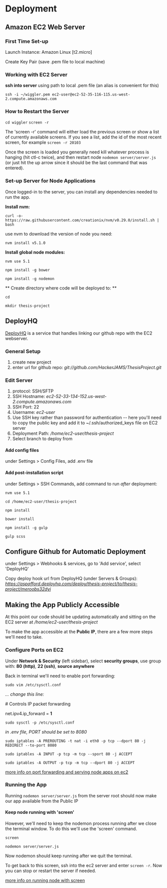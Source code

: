 # Deployment



## Amazon EC2 Web Server

### First Time Set-up
Launch Instance: Amazon Linux [t2.micro]

Create Key Pair (save .pem file to local machine)

### Working with EC2 Server
**ssh into server** using path to local .pem file (an alias is convenient for this)

`ssh -i ~/wiggler.pem ec2-user@ec2-52-35-116-115.us-west-2.compute.amazonaws.com`

### How to Restart the Server
`cd wiggler`
`screen -r` 

The 'screen -r' command will either load the previous screen or show a list of currently available screens. If you see a list, add the id of the most recent screen, for example `screen -r 20103`

Once the screen is loaded you generally need kill whatever process is hanging (hit ctl-c twice), and then restart node `nodemon server/server.js` (or just hit the up arrow since it should be the last command that was entered).

### Set-up Server for Node Applications
Once logged-in to the server, you can install any dependencies needed to run the app.

**Install nvm:**

`curl -o- https://raw.githubusercontent.com/creationix/nvm/v0.29.0/install.sh | bash`

use nvm to download the version of node you need:

`nvm install v5.1.0`

**Install global node modules:**

`nvm use 5.1`

`npm install -g bower`

`npm install -g nodemon`

** Create directory where code will be deployed to: **

`cd`

`mkdir thesis-project`

## DeployHQ ##
[DeployHQ](https://www.deployhq.com/) is a service that handles linking our github repo with the EC2 webserver.

### General Setup ###
1. create new project
2. enter url for github repo: *git://github.com/HackerJAMS/ThesisProject.git*

### Edit Server ####
1. protocol: SSH/SFTP
2. SSH Hostname: *ec2-52-33-134-152.us-west-2.compute.amazonaws.com*
3. SSH Port: 22
4. Username: *ec2-user*
5. Use SSH key rather than password for authentication -- here you'll need to copy the public key and add it to ~/.ssh/authorized_keys file on EC2 server
6. Deployment Path: */home/ec2-user/thesis-project*
7. Select branch to deploy from

#### Add config files ####
under Settings > Config Files, add .env file

#### Add post-installation script ####
under Settings > SSH Commands, add command to run *after* deployment:

`nvm use 5.1`

`cd /home/ec2-user/thesis-project`

`npm install`

`bower install`

`npm install -g gulp`

`gulp scss`

## Configure Github for Automatic Deployment ##
under Settings > Webhooks & services, go to 'Add service', select 'DeployHQ'

Copy deploy hook url from DeployHQ (under Servers & Groups):
*https://aspafford.deployhq.com/deploy/thesis-project/to/thesis-project/meroobs32dyi*

## Making the App Publicly Accessible ##
At this point our code should be updating automatically and sitting on the EC2 server at */home/ec2-user/thesis-project*

To make the app accessible at the **Public IP**, there are a few more steps we'll need to take.

### Configure Ports on EC2 ###
Under **Network & Security** (left sidebar), select **security groups**, use group with:
**80 (http)**, **22 (ssh)**, **source anywhere**

Back in terminal we'll need to enable port forwarding:

`sudo vim /etc/sysctl.conf`

*... change this line:*

\# Controls IP packet forwarding

net.ipv4.ip_forward = **1**

`sudo sysctl -p /etc/sysctl.conf`

*in .env file, PORT should be set to 8080*

`sudo iptables -A PREROUTING -t nat -i eth0 -p tcp --dport 80 -j REDIRECT --to-port 8080`

`sudo iptables -A INPUT -p tcp -m tcp --sport 80 -j ACCEPT`

`sudo iptables -A OUTPUT -p tcp -m tcp --dport 80 -j ACCEPT`

[more info on port forwarding and serving node apps on ec2](http://www.lauradhamilton.com/how-to-set-up-a-nodejs-web-server-on-amazon-ec2)

### Running the App ###

Running `nodemon server/server.js` from the server root should now make our app available from the Public IP

#### Keep node running with 'screen' ####

However, we'll need to keep the nodemon process running after we close the terminal window. To do this we'll use the 'screen' command.

`screen`

`nodemon server/server.js`


Now nodemon should keep running after we quit the terminal. 

To get back to this screen, ssh into the ec2 server and enter `screen -r`. Now you can stop or restart the server if needed.

[more info on running node with screen](http://stackoverflow.com/questions/26245942/how-do-i-leave-node-js-server-on-ec2-running-forever)



